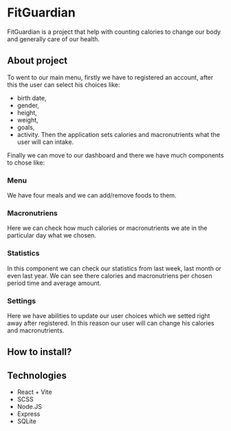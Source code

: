 # FitGuardian #
FitGuardian is a project that help with counting calories to change our body and generally care of our health.

## About project ##
To went to our main menu, firstly we have to registered an account, after this the user can select his choices like:
- birth date,
- gender,
- height,
- weight,
- goals,
- activity.
Then the application sets calories and macronutrients what the user will can intake.


Finally we can move to our dashboard and there we have much components to chose like:
### Menu ###
We have four meals and we can add/remove foods to them.

### Macronutriens ###
Here we can check how much calories or macronutrients we ate in the particular day what we chosen.

### Statistics ###
In this component we can check our statistics from last week, last month or even last year. We can see there calories and macronutriens per chosen period time and average amount.

### Settings ###
Here we have abilities to update our user choices which we setted right away after registered. In this reason our user will can change his calories and macronutrients.

## How to install? ##

## Technologies ##
- React + Vite
- SCSS
- Node.JS
- Express
- SQLite
